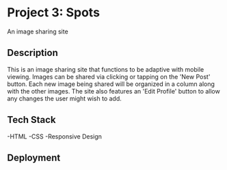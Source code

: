 # Project 3: Spots

An image sharing site

## Description

This is an image sharing site that functions to be adaptive with mobile viewing. Images can be shared via clicking or tapping on the 'New Post' button. Each new image being shared will be organized in a column along with the other images. The site also features an 'Edit Profile' button to allow any changes the user might wish to add.

## Tech Stack

-HTML
-CSS
-Responsive Design

## Deployment
